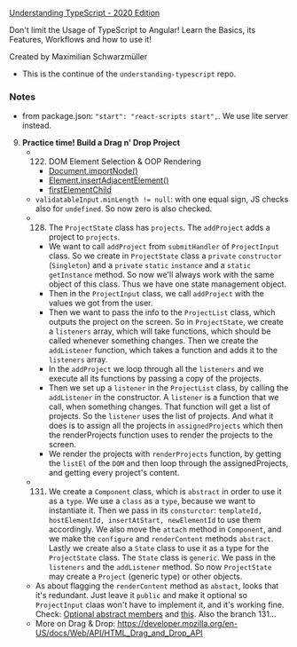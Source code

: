 [Understanding TypeScript - 2020 Edition](https://www.udemy.com/course/understanding-typescript/)

Don't limit the Usage of TypeScript to Angular! Learn the Basics, its Features, Workflows and how to use it!

Created by Maximilian Schwarzmüller

- This is the continue of the `understanding-typescript` repo.

### Notes

- from package.json: `"start": "react-scripts start",`. We use lite server instead.

9. **Practice time! Build a Drag n' Drop Project**
    - 122. DOM Element Selection & OOP Rendering
        - [Document.importNode()](https://developer.mozilla.org/en-US/docs/Web/API/Document/importNode)
        - [Element.insertAdjacentElement()](https://www.w3schools.com/jsref/met_node_insertadjacentelement.asp)
        - [firstElementChild](https://www.w3schools.com/jsref/prop_element_firstelementchild.asp)
    - `validatableInput.minLength != null`: with one equal sign, JS checks also for `undefined`. So now zero is also checked.
    - 128. The `ProjectState` class has `projects`. The `addProject` adds a project to `projects`. 
        - We want to call `addProject` from `submitHandler` of `ProjectInput` class. So we create in `ProjectState` class a `private` `constructor` (`Singleton`) and a `private` `static` `instance` and a `static` `getInstance` method. So now we'll always work with the same object of this class. Thus we have one state management object.
        - Then in the `ProjectInput` class, we call `addProject` with the values we got from the user. 
        - Then we want to pass the info to the `ProjectList` class, which outputs the project on the screen. So in `ProjectState`, we create a `listeners` array, which will take functions, which should be called whenever something changes. Then we create the `addListener` function, which takes a function and adds it to the `listeners` array.  
        - In the `addProject` we loop through all the `listeners` and we execute all its functions by passing a copy of the projects.  
        - Then we set up a `listener` in the `ProjectList` class, by calling the `addListener` in the constructor. A `listener` is a function that we call, when something changes. That function will get a list of projects. So the `listener` uses the list of projects. And what it does is to assign all the projects in `assignedProjects` which then the renderProjects function uses to render the projects to the screen. 
        - We render the projects with `renderProjects` function, by getting the `listEl` of the `DOM` and then loop through the assignedProjects, and getting every project's content.
    - 131. We create a `Component` class, which is `abstract` in order to use it as a `type`. We use a `class` as a `type`, because we want to instantiate it. Then we pass in its `consturctor`: `templateId, hostElementId, insertAtStart, newElementId` to use them accordingly. We also move the `attach` method in `Component`, and we make the `configure` and `renderContent` methods `abstract`. Lastly we create also a `State` class to use it as a type for the `ProjectState` class. The `State` class is `generic`. We pass in the `listeners` and the `addListener` method. So now `ProjectState` may create a `Project` (generic type) or other objects.
    - As about flagging the `renderContent` method as `abstact`, looks that it's redundant. Just leave it `public` and make it optional so `ProjectInput` claas won't have to implement it, and it's working fine. Check: [Optional abstract members](https://github.com/microsoft/TypeScript/issues/6413) and [this](https://www.udemy.com/course/understanding-typescript/learn/lecture/16935850#questions/12474016). Also the branch 131...
    - More on Drag & Drop: https://developer.mozilla.org/en-US/docs/Web/API/HTML_Drag_and_Drop_API